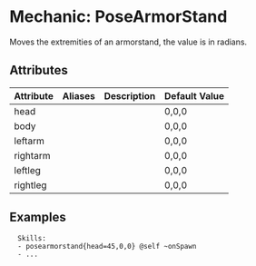 Mechanic: PoseArmorStand
========================

Moves the extremities of an armorstand, the value is in radians.

Attributes
----------

| Attribute | Aliases | Description | Default Value |
|-----------|---------|-------------|---------------|
| head      |         |             | 0,0,0         |
| body      |         |             | 0,0,0         |
| leftarm   |         |             | 0,0,0         |
| rightarm  |         |             | 0,0,0         |
| leftleg   |         |             | 0,0,0         |
| rightleg  |         |             | 0,0,0         |

  

Examples
--------

      Skills:
      - posearmorstand{head=45,0,0} @self ~onSpawn
      - ...
